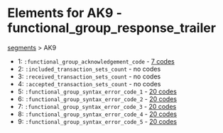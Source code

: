 # Elements for AK9 - functional_group_response_trailer
[segments](../segments.md) > AK9
* 1: `:functional_group_acknowledgement_code` - [7 codes](../elements/AK9_1.md)
* 2: `:included_transaction_sets_count` - no codes
* 3: `:received_transaction_sets_count` - no codes
* 4: `:accepted_transaction_sets_count` - no codes
* 5: `:functional_group_syntax_error_code_1` - [20 codes](../elements/AK9_5.md)
* 6: `:functional_group_syntax_error_code_2` - [20 codes](../elements/AK9_6.md)
* 7: `:functional_group_syntax_error_code_3` - [20 codes](../elements/AK9_7.md)
* 8: `:functional_group_syntax_error_code_4` - [20 codes](../elements/AK9_8.md)
* 9: `:functional_group_syntax_error_code_5` - [20 codes](../elements/AK9_9.md)

